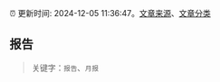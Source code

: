 :alarm_clock: 更新时间: 2024-12-05 11:36:47。[文章来源](/README.md)、[文章分类](/TAGS.md)

## 报告


> 关键字：`报告`、`月报`



